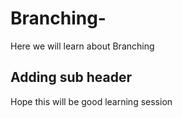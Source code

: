 # Branching-

Here we will learn about Branching

## Adding sub header

Hope this will be good learning session
